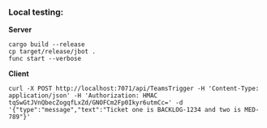 ### Local testing:
**Server**
```
cargo build --release
cp target/release/jbot .
func start --verbose
```
**Client**
```
curl -X POST http://localhost:7071/api/TeamsTrigger -H 'Content-Type: application/json' -H 'Authorization: HMAC tqSwGtJVnQbecZogqfLxZd/GNOFCm2Fp0Ikyr6utmCc=' -d '{"type":"message","text":"Ticket one is BACKLOG-1234 and two is MED-789"}'
```